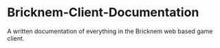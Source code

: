 # Bricknem-Client-Documentation
 A written documentation of everything in the Bricknem web based game client.
